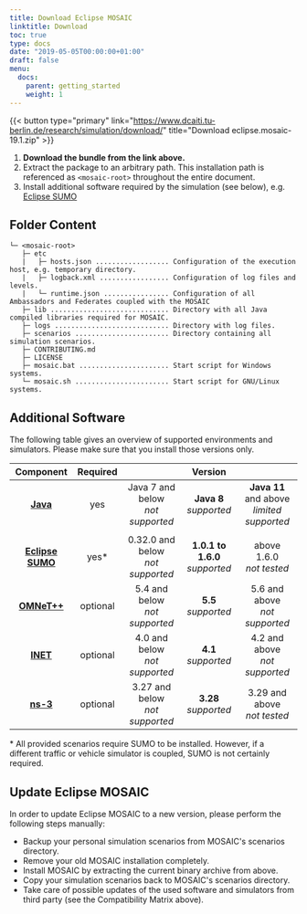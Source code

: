 ```yaml
---
title: Download Eclipse MOSAIC
linktitle: Download
toc: true
type: docs
date: "2019-05-05T00:00:00+01:00"
draft: false
menu:
  docs:
    parent: getting_started
    weight: 1
---
```


{{< button type="primary" link="https://www.dcaiti.tu-berlin.de/research/simulation/download/" title="Download eclipse.mosaic-19.1.zip" >}}

1. **Download the bundle from the link above.** 
2. Extract the package to an arbitrary path. This installation path is referenced as `<mosaic-root>` throughout the entire document.
3. Install additional software required by the simulation (see below), e.g. [Eclipse SUMO](https://www.eclipse.org/sumo)

## Folder Content

```FOLDER
└─ <mosaic-root>
   ├─ etc
   |   ├─ hosts.json .................. Configuration of the execution host, e.g. temporary directory.
   |   ├─ logback.xml ................. Configuration of log files and levels.
   |   └─ runtime.json ................ Configuration of all Ambassadors and Federates coupled with the MOSAIC
   ├─ lib ............................. Directory with all Java compiled libraries required for MOSAIC.
   ├─ logs ............................ Directory with log files.
   ├─ scenarios ....................... Directory containing all simulation scenarios.
   ├─ CONTRIBUTING.md 
   ├─ LICENSE 
   ├─ mosaic.bat ...................... Start script for Windows systems.
   └─ mosaic.sh ....................... Start script for GNU/Linux systems.
```

## Additional Software

The following table gives an overview of supported environments and simulators. Please make sure that you install those versions only.

|  Component  | Required | | Version | |
|:-----------:|:----------:|:-:|:----------:|:-:|
| **[Java](https://adoptopenjdk.net/?variant=openjdk8&jvmVariant=hotspot)** | yes | Java 7 and below<br/> _not supported_ | **Java 8** <br/> _supported_ | **Java 11** and above <br/> _limited supported_ |
| | | | | |
| **[Eclipse SUMO](https://www.eclipse.org/sumo)** | yes* | 0.32.0 and below<br/> _not supported_| **1.0.1 to 1.6.0** <br/> _supported_ | above 1.6.0 <br/> _not tested_ |
| **[OMNeT++](https://omnetpp.org/download/old)** | optional | 5.4 and below<br/> _not supported_| **5.5** <br/> _supported_ | 5.6 and above <br/>  _not supported_ |
| **[INET](https://inet.omnetpp.org/Download.html)** | optional | 4.0 and below<br/> _not supported_| **4.1** <br/> _supported_ | 4.2 and above <br/> _not supported_ |
| **[ns-3](https://www.nsnam.org/releases/ns-3-28)** | optional | 3.27 and below<br/> _not supported_| **3.28** <br/> _supported_ | 3.29 and above <br/> _not tested_ |

\* All provided scenarios require SUMO to be installed. However, if a different traffic or vehicle simulator 
is coupled, SUMO is not certainly required.

## Update Eclipse MOSAIC

In order to update Eclipse MOSAIC to a new version, please perform the following steps manually:
* Backup your personal simulation scenarios from MOSAIC's scenarios directory.
* Remove your old MOSAIC installation completely.
* Install MOSAIC by extracting the current binary archive from above.
* Copy your simulation scenarios back to MOSAIC's scenarios directory.
* Take care of possible updates of the used software and simulators from third party (see the Compatibility Matrix above).